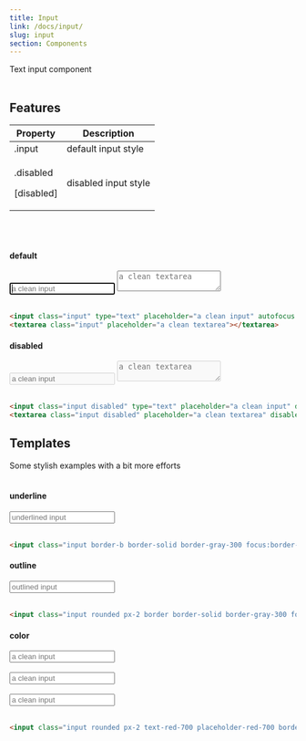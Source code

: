 ```yaml
---
title: Input
link: /docs/input/
slug: input
section: Components
---
```


Text input component
<br>
<br>


## Features
<table class="ro-table-group ro-table-group-outline">
  <thead>
    <tr>
      <th>Property</th>
      <th>Description</th>
    </tr>
  </thead>
  <tbody class="align-baseline">
    <tr>
      <td>.input</td>
      <td>
        default input style
      </td>
    </tr>
    <tr>
      <td>
        <p>.disabled</p>
        <p>[disabled]</p>
      </td>
      <td>
        disabled input style
      </td>
    </tr>
  </tbody>
</table>
<br>
<br>

#### default
<input class="input" type="text" placeholder="a clean input" autofocus />
<textarea class="input" placeholder="a clean textarea"></textarea>
<br>
<br>


```html {}
<input class="input" type="text" placeholder="a clean input" autofocus />
<textarea class="input" placeholder="a clean textarea"></textarea>
```

#### disabled
<input class="input disabled" type="text" placeholder="a clean input" disabled />
<textarea class="input disabled" placeholder="a clean textarea" disabled></textarea>
<br>
<br>


```html {}
<input class="input disabled" type="text" placeholder="a clean input" disabled />
<textarea class="input disabled" placeholder="a clean textarea" disabled></textarea>
```

## Templates
Some stylish examples with a bit more efforts
<br>
<br>

#### underline
<input class="input border-b border-solid border-gray-300 focus:border-blue-500 w-48" type="text" placeholder="underlined input" />
<br>
<br>

```html {}
<input class="input border-b border-solid border-gray-300 focus:border-blue-500 w-48" type="text" placeholder="underlined input" />
```

#### outline
<input class="input rounded px-2 border border-solid border-gray-300 focus:border-blue-500 w-48" type="text" placeholder="outlined input" />
<br>
<br>

```html {}
<input class="input rounded px-2 border border-solid border-gray-300 focus:border-blue-500 w-48" type="text" placeholder="outlined input" />
```

#### color
<input class="input rounded px-2 text-red-700 placeholder-red-700 border border-solid border-red-700 w-48" type="text" placeholder="a clean input" autofocus />
<br>
<br>

<input class="input rounded px-2 text-indigo-700 placeholder-indigo-700 border border-solid border-indigo-700 w-48" type="text" placeholder="a clean input" autofocus />
<br>
<br>

<input class="input rounded px-2 text-green-700 placeholder-green-700 border border-solid border-green-700 w-48" type="text" placeholder="a clean input" autofocus />
<br>
<br>

```html {}
<input class="input rounded px-2 text-red-700 placeholder-red-700 border border-solid border-red-700 w-48" type="text" placeholder="a clean input" autofocus />
```